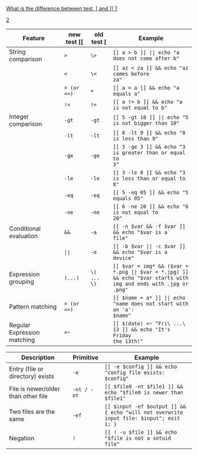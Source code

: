 [What is the difference between test, \[ and \[\[ ?](http://mywiki.wooledge.org/BashFAQ/031)

[2](https://stackoverflow.com/questions/3427872/whats-the-difference-between-and-in-bash/3427931#3427931)

|**Feature**|**new test** [[|**old test** [|**Example**|
|--|--|--|--|
|String comparison|<code>></code>|<code>\\></code>|<code>[[ a > b ]] \|\| echo "a does not come after b"</code>|
||<code><|<code>\\<</code>|<code>[[ az < za ]] && echo "az comes before za"</code>|
||<code>= (or ==)</code>|<code>=</code>|<code>[[ a = a ]] && echo "a equals a"</code>|
||<code>!=</code>|<code>!=</code>|<code>[[ a != b ]] && echo "a is not equal to b"</code>|
|Integer comparison|<code>-gt</code>|<code>-gt</code>|<code>[[ 5 -gt 10 ]] \|\| echo "5 is not bigger than 10"</code>|
||<code>-lt</code>|<code>-lt</code>|<code>[[ 8 -lt 9 ]] && echo "8 is less than 9"</code>|
||<code>-ge</code>|<code>-ge</code>|<code>[[ 3 -ge 3 ]] && echo "3 is greater than or equal to 3"</code>|
||<code>-le</code>|<code>-le</code>|<code>[[ 3 -le 8 ]] && echo "3 is less than or equal to 8"</code>|
||<code>-eq</code>|<code>-eq</code>|<code>[[ 5 -eq 05 ]] && echo "5 equals 05"</code>|
||<code>-ne</code>|<code>-ne</code>|<code>[[ 6 -ne 20 ]] && echo "6 is not equal to 20"</code>|
|Conditional evaluation|<code>&&</code>|<code>-a</code>|<code>[[ -n \$var && -f \$var ]] && echo "$var is a file"</code>|
||<code>\|\|</code>|<code>-o</code>|<code>[[ -b \$var \|\| -c \$var ]] && echo "\$var is a device"</code>|
|Expression grouping|<code>(...)</code>|<code>\\( ... \\)</code>|<code>[[ \$var = img* && (\$var = *.png \|\| \$var = *.jpg) ]] && echo "\$var starts with img and ends with .jpg or .png"</code>|
|Pattern matching|<code>= (or ==)</code>||<code>[[ \$name = a* ]] \|\| echo "name does not start with an 'a': \$name"</code>|
|Regular Expression matching|<code>=~</code>||<code>[[ \$(date) =~ ^Fri\\ ...\\ 13 ]] && echo "It's Friday the 13th!"</code>|


|**Description**|**Primitive**|**Example**|
|--|--|--|
|Entry \(file or directory\) exists|<code>-e</code>|<code>[[ -e $config ]] && echo "config file exists: $config"</code>|
|File is newer/older than other file|<code>-nt / -ot</code>|<code>[[ $file0 -nt $file1 ]] && echo "$file0 is newer than $file1"<code>|
|Two files are the same|<code>-ef</code>|<code>[[ $input -ef $output ]] && { echo "will not overwrite input file: $input"; exit 1; }</code>|
|Negation|<code>!</code>|<code>[[ ! -u $file ]] && echo "$file is not a setuid file"</code>|
